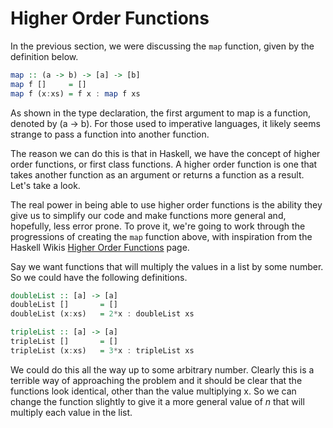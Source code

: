 # Higher Order Functions

In the previous section, we were discussing the `map` function, given by the definition below.

```haskell
map :: (a -> b) -> [a] -> [b]
map f []     = []
map f (x:xs) = f x : map f xs
```

As shown in the type declaration, the first argument to map is a function, denoted by (a -> b). For those used to imperative languages, it likely seems strange to pass a function into another function. 

The reason we can do this is that in Haskell, we have the concept of higher order functions, or first class functions. A higher order function is one that takes another function as an argument or returns a function as a result. Let's take a look.

The real power in being able to use higher order functions is the ability they give us to simplify our code and make functions more general and, hopefully, less error prone. To prove it, we're going to work through the progressions of creating the `map` function above, with inspiration from the Haskell Wikis [Higher Order Functions](https://www.haskell.org/haskellwiki/Higher_order_function) page. 

Say we want functions that will multiply the values in a list by some number. So we could have the following definitions.

```haskell
doubleList :: [a] -> [a]
doubleList []       = []
doubleList (x:xs)   = 2*x : doubleList xs

tripleList :: [a] -> [a]
tripleList []       = []
tripleList (x:xs)   = 3*x : tripleList xs
```
We could do this all the way up to some arbitrary number. Clearly this is a terrible way of approaching the problem and it should be clear that the functions look identical, other than the value multiplying x. So we can change the function slightly to give it a more general value of *n* that will multiply each value in the list.

```haskell

```


















 